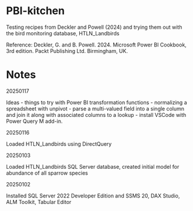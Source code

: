 # PBI-kitchen

Testing recipes from Deckler and Powell (2024) and trying them out with the bird monitoring database, HTLN_Landbirds

Reference: Deckler, G. and B. Powell. 2024. Microsoft Power BI Cookbook, 3rd edition. Packt Publishing Ltd. Birmingham, UK.


# Notes

20250117

Ideas - things to try with Power BI transformation functions - normalizing a spreadsheet with unpivot - parse a multi-valued field into a single column and join it along with associated columns to a lookup  - install VSCode with Power Query M add-in.

20250116

Loaded HTLN_Landbirds using DirectQuery

20250103

Loaded HTLN_Landbirds SQL Server database, created initial model for abundance of all sparrow species 

20250102

Installed SQL Server 2022 Developer Edition and SSMS 20, DAX Studio, ALM Toolkit, Tabular Editor


